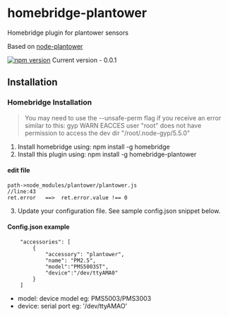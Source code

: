 # homebridge-plantower

Homebridge plugin for plantower sensors

Based on [node-plantower](https://github.com/perfectworks/node-plantower)

[![npm version](https://badge.fury.io/js/homebridge-smartthings.svg)](https://badge.fury.io/js/homebridge-smartthings)
Current version - 0.0.1

## Installation

### Homebridge Installation

> You may need to use the --unsafe-perm flag if you receive an error similar to this:
> gyp WARN EACCES user "root" does not have permission to access the dev dir "/root/.node-gyp/5.5.0"

1. Install homebridge using: npm install -g homebridge
2. Install this plugin using: npm install -g homebridge-plantower

#### edit file
```
path->node_modules/plantower/plantower.js
//line:43
ret.error   ==>  ret.error.value !== 0
```

3. Update your configuration file. See sample config.json snippet below.

#### Config.json example 
```
    "accessories": [
        {
            "accessory": "plantower",
            "name": "PM2.5",
            "model":"PMS5003ST",
            "device":"/dev/ttyAMA0"
        }
    ]
```
- model: device model eg: PMS5003/PMS3003
- device: serial port eg: '/dev/ttyAMAO'
